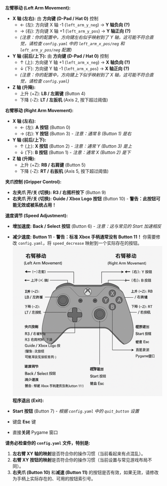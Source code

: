 
**左臂移动 (Left Arm Movement):**

* **X 轴 (左右):** 由 **方向键 (D-Pad / Hat 0)** 控制
    * ← (左): 方向键 X 轴 -1 (`left_arm_y_neg`) -> **Y 轴负向 (?)**
    * → (右): 方向键 X 轴 +1 (`left_arm_y_pos`) -> **Y 轴正向 (?)**
    * *(注意：你的配置中，方向键左右似乎映射到了 Y 轴，这可能不符合直觉，请检查 `config.yaml` 中的 `left_arm_x_pos/neg` 和 `left_arm_y_pos/neg` 配置)*
* **Y 轴 (前后/上下):** 由 **方向键 (D-Pad / Hat 0)** 控制
    * ↑ (上): 方向键 Y 轴 +1 (`left_arm_x_neg`) -> **X 轴负向 (?)**
    * ↓ (下): 方向键 Y 轴 -1 (`left_arm_x_pos`) -> **X 轴正向 (?)**
    * *(注意：你的配置中，方向键上下似乎映射到了 X 轴，这可能不符合直觉，请检查 `config.yaml`)*
* **Z 轴 (升降):**
    * 上升 (+Z): **LB / 左肩键** (Button 4)
    * 下降 (-Z): **LT / 左扳机** (Axis 2, 按下超过阈值)

**右臂移动 (Right Arm Movement):**

* **X 轴 (左右):**
    * ← (左): **A 按钮** (Button 0)
    * → (右): **Y 按钮** (Button 3) - *注意：通常 B (Button 1) 是右*
* **Y 轴 (前后/上下):**
    * ↑ (上): **X 按钮** (Button 2) - *注意：通常 Y (Button 3) 是上*
    * ↓ (下): **B 按钮** (Button 1) - *注意：通常 X (Button 2) 是下*
* **Z 轴 (升降):**
    * 上升 (+Z): **RB / 右肩键** (Button 5)
    * 下降 (-Z): **RT / 右扳机** (Axis 5, 按下超过阈值)

**夹爪控制 (Gripper Control):**

* **左夹爪 开/关 (切换):** **R3 / 右摇杆按下** (Button 9)
* **右夹爪 开/关 (切换):** **Guide / Xbox Logo 按钮** (Button 10) - **警告：此按钮可能无效或被系统占用！**

**速度调节 (Speed Adjustment):**

* **增加速度:** **Back / Select 按钮** (Button 6) - *注意：这与常见的 Start 加速相反*
* **减少速度:** **Button 11** - **警告：标准 Xbox 手柄通常没有 Button 11！** 你需要修改 `config.yaml`，将 `speed_decrease` 映射到一个实际存在的按钮。
![gripper.png](backup/gripper.png)
**程序退出 (Exit):**

* **Start 按钮** (Button 7) - *根据 `config.yaml` 中的 `quit_button` 设置*
* 键盘 **Esc** 键
* 直接**关闭** Pygame 窗口

**请务必检查你的 `config.yaml` 文件，特别是:**

1.  **左右臂 XY 轴的映射**是否符合你的操作习惯（当前看起来有点混乱）。
2.  **右臂 XY 按钮的映射**是否符合你的操作习惯（当前设置与常见游戏布局不同）。
3.  **右夹爪 (Button 10)** 和**减速 (Button 11)** 的按钮是否有效，如果无效，请修改为手柄上实际存在的、可用的按钮索引号。